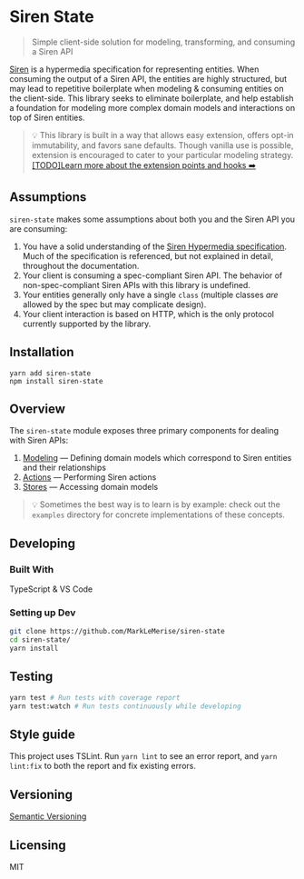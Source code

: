 # Siren State
> Simple client-side solution for modeling, transforming, and consuming a Siren API

[Siren](https://github.com/kevinswiber/siren) is a hypermedia specification for representing entities. When consuming the output of a Siren API, the entities are highly structured, but may lead to repetitive boilerplate when modeling & consuming entities on the client-side. This library seeks to eliminate boilerplate, and help establish a foundation for modeling more complex domain models and interactions on top of Siren entities.

> 💡 This library is built in a way that allows easy extension, offers opt-in immutability, and favors sane defaults. Though vanilla use is possible, extension is encouraged to cater to your particular modeling strategy. [[TODO]Learn more about the extension points and hooks ➡️ ]()

## Assumptions
`siren-state` makes some assumptions about both you and the Siren API you are consuming:
1. You have a solid understanding of the [Siren Hypermedia specification](https://github.com/kevinswiber/siren).
Much of the specification is referenced, but not explained in detail, throughout the documentation.
1. Your client is consuming a spec-compliant Siren API. The behavior of non-spec-compliant Siren APIs with this library is undefined.
1. Your entities generally only have a single `class` (multiple classes _are_ allowed by the spec but may complicate design).
1. Your client interaction is based on HTTP, which is the only protocol currently supported by the library.

## Installation

```shell
yarn add siren-state
npm install siren-state
```

## Overview
The `siren-state` module exposes three primary components for dealing with Siren APIs:
1. [Modeling](docs/Modeling.md) — Defining domain models which correspond to Siren entities and their relationships
2. [Actions](docs/Actions.md) — Performing Siren actions
3. [Stores](docs/Stores.md) — Accessing domain models

> 💡 Sometimes the best way is to learn is by example: check out the `examples` directory for concrete implementations of these concepts.

## Developing

### Built With
TypeScript & VS Code

### Setting up Dev

```bash
git clone https://github.com/MarkLeMerise/siren-state
cd siren-state/
yarn install
```

## Testing

```bash
yarn test # Run tests with coverage report
yarn test:watch # Run tests continuously while developing
```

## Style guide

This project uses TSLint. Run `yarn lint` to see an error report, and `yarn lint:fix` to both the report and fix existing errors.

## Versioning

[Semantic Versioning](http://semver.org/)

## Licensing

MIT
